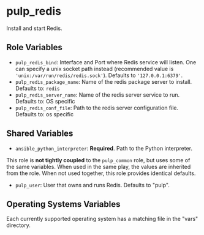 pulp_redis
==========

Install and start Redis.

Role Variables
--------------

* `pulp_redis_bind`: Interface and Port where Redis service will listen. One can specify a unix
   socket path instead (recommended value is `'unix:/var/run/redis/redis.sock'`). Defaults to `'127.0.0.1:6379'`.
* `pulp_redis_package_name`: Name of the redis package server to install. Defaults to: `redis`
* `pulp_redis_server_name`: Name of the redis server service to run. Defaults to: OS specific
* `pulp_redis_conf_file`: Path to the redis server configuration file. Defaults to: os specific

Shared Variables
----------------

* `ansible_python_interpreter`: **Required**. Path to the Python interpreter.

This role is **not tightly coupled** to the `pulp_common` role, but uses some of the same
variables. When used in the same play, the values are inherited from the role.
When not used together, this role provides identical defaults.

* `pulp_user`: User that owns and runs Redis. Defaults to "pulp".

Operating Systems Variables
---------------------------

Each currently supported operating system has a matching file in the "vars"
directory.
